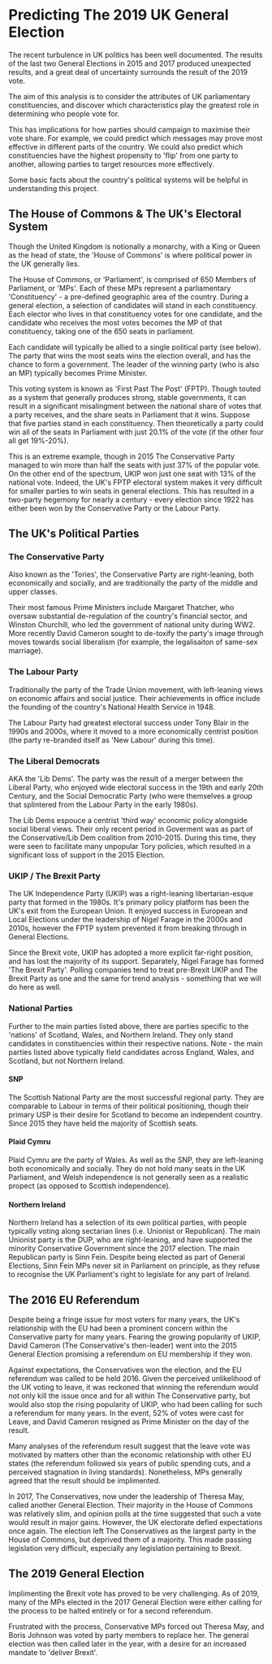 # Predicting The 2019 UK General Election

The recent turbulence in UK politics has been well documented. The results of the last two General Elections in 2015 and 2017 produced unexpected results, and a great deal of uncertainty surrounds the result of the 2019 vote.

The aim of this analysis is to consider the attributes of UK parliamentary constituencies, and discover which characteristics play the greatest role in determining who people vote for.

This has implications for how parties should campaign to maximise their vote share. For example, we could predict which messages may prove most effective in different parts of the country. We could also predict which constituencies have the highest propensity to 'flip' from one party to another, allowing parties to target resources more effectively.

Some basic facts about the country's political systems will be helpful in understanding this project.


## The House of Commons & The UK's Electoral System

Though the United Kingdom is notionally a monarchy, with a King or Queen as the head of state, the 'House of Commons' is where political power in the UK generally lies.

The House of Commons, or 'Parliament', is comprised of 650 Members of Parliament, or 'MPs'. Each of these MPs represent a parliamentary 'Constituency' - a pre-defined geographic area of the country. During a general election, a selection of candidates will stand in each constituency. Each elector who lives in that constituency votes for one candidate, and the candidate who receives the most votes becomes the MP of that constituency, taking one of the 650 seats in parliament.

Each candidate will typically be allied to a single political party (see below). The party that wins the most seats wins the election overall, and has the chance to form a government. The leader of the winning party (who is also an MP) typically becomes Prime Minister.

This voting system is known as 'First Past The Post' (FPTP). Though touted as a system that generally produces strong, stable governments, it can result in a significant misalingment between the national share of votes that a party receives, and the share seats in Parliament that it wins. Suppose that five parties stand in each constituency. Then theoretically a party could win all of the seats in Parliament with just 20.1% of the vote (if the other four all get 19%-20%).

This is an extreme example, though in 2015 The Conservative Party managed to win more than half the seats with just 37% of the popular vote. On the other end of the spectrum, UKIP won just one seat with 13% of the national vote. Indeed, the UK's FPTP electoral system makes it very difficult for smaller parties to win seats in general elections. This has resulted in a two-party hegemony for nearly a century - every election since 1922 has either been won by the Conservative Party or the Labour Party.



## The UK's Political Parties

### The Conservative Party
Also known as the 'Tories', the Conservative Party are right-leaning, both economically and socially, and are traditionally the party of the middle and upper classes.

Their most famous Prime Ministers include Margaret Thatcher, who oversaw substantial de-regulation of the country's financial sector, and Winston Churchill, who led the government of national unity during WW2. More recently David Cameron sought to de-toxify the party's image through moves towards social liberalism (for example, the legalisaiton of same-sex marriage).

### The Labour Party
Traditionally the party of the Trade Union movement, with left-leaning views on economic affairs and social justice. Their achievements in office include the founding of the country's National Health Service in 1948.

The Labour Party had greatest electoral success under Tony Blair in the 1990s and 2000s, where it moved to a more economically centrist position (the party re-branded itself as 'New Labour' during this time).

### The Liberal Democrats
AKA the 'Lib Dems'. The party was the result of a merger between the Liberal Party, who enjoyed wide electoral success in the 19th and early 20th Century, and the Social Democratic Party (who were themselves a group that splintered from the Labour Party in the early 1980s).

The Lib Dems espouce a centrist 'third way' economic policy alongside social liberal views. Their only recent period in Goverment was as part of the Conservative/Lib Dem coalition from 2010-2015. During this time, they were seen to facilitate many unpopular Tory policies, which resulted in a significant loss of support in the 2015 Election.

### UKIP / The Brexit Party
The UK Independence Party (UKIP) was a right-leaning libertarian-esque party that formed in the 1980s. It's primary policy platform has been the UK's exit from the European Union. It enjoyed success in European and Local Elections under the leadership of Nigel Farage in the 2000s and 2010s, however the FPTP system prevented it from breaking through in General Elections.

Since the Brexit vote, UKIP has adopted a more explicit far-right position, and has lost the majority of its support. Separately, Nigel Farage has formed 'The Brexit Party'. Polling companies tend to treat pre-Brexit UKIP and The Brexit Party as one and the same for trend analysis - something that we will do here as well.

### National Parties
Further to the main parties listed above, there are parties specific to the 'nations' of Scotland, Wales, and Northern Ireland. They only stand candidates in constituencies within their respective nations. Note - the main parties listed above typically field candidates across England, Wales, and Scotland, but not Northern Ireland.

#### SNP
The Scottish National Party are the most successful regional party. They are comparable to Labour in terms of their political positioning, though their primary USP is their desire for Scotland to become an independent country. Since 2015 they have held the majority of Scottish seats.

#### Plaid Cymru
Plaid Cymru are the party of Wales. As well as the SNP, they are left-leaning both economically and socially. They do not hold many seats in the UK Parliament, and Welsh independence is not generally seen as a realistic propect (as opposed to Scottish independence).

#### Northern Ireland
Northern Ireland has a selection of its own political parties, with people typically voting along sectarian lines (i.e. Unionist or Republican). The main Unionist party is the DUP, who are right-leaning, and have supported the minority Conservative Government since the 2017 election. The main Republican party is Sinn Fein. Despite being elected as part of General Elections, Sinn Fein MPs never sit in Parliament on principle, as they refuse to recognise the UK Parliament's right to legislate for any part of Ireland.


## The 2016 EU Referendum

Despite being a fringe issue for most voters for many years, the UK's relationship with the EU had been a prominent concern within the Conservative party for many years. Fearing the growing popularity of UKIP, David Cameron (The Conservative's then-leader) went into the 2015 General Election promising a referendum on EU membership if they won.

Against expectations, the Conservatives won the election, and the EU referendum was called to be held 2016. Given the perceived unlikelihood of the UK voting to leave, it was reckoned that winning the referendum would not only kill the issue once and for all within The Conservative party, but would also stop the rising popularity of UKIP, who had been calling for such a referendum for many years. In the event, 52% of votes were cast for Leave, and David Cameron resigned as Prime Minister on the day of the result.

Many analyses of the referendum result suggest that the leave vote was motivated by matters other than the economic relationship with other EU states (the referendum followed six years of public spending cuts, and a perceived stagnation in living standards). Nonetheless, MPs generally agreed that the result should be implimented.

In 2017, The Conservatives, now under the leadership of Theresa May, called another General Election. Their majority in the House of Commons was relatively slim, and opinion polls at the time suggested that such a vote would result in major gains. However, the UK electorate defied expectations once again. The election left The Conservatives as the largest party in the House of Commons, but deprived them of a majority. This made passing legislation very difficult, especially any legislation pertaining to Brexit.



## The 2019 General Election

Implimenting the Brexit vote has proved to be very challenging. As of 2019, many of the MPs elected in the 2017 General Election were either calling for the process to be halted entirely or for a second referendum.

Frustrated with the process, Conservative MPs forced out Theresa May, and Boris Johnson was voted by party members to replace her. The general election was then called later in the year, with a desire for an increased mandate to 'deliver Brexit'.
